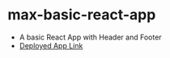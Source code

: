 # max-basic-react-app
* A basic React App with Header and Footer
* [Deployed App Link](https://max-react.netlify.app)
